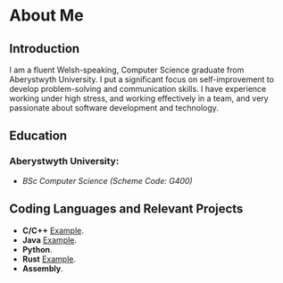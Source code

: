 # About Me

## Introduction
I am a fluent Welsh-speaking, Computer Science graduate from Aberystwyth University.  I put a significant focus on self-improvement to develop problem-solving and communication skills.  I have experience working under high stress, and working effectively in a team, and very passionate about software development and technology.

## Education
### Aberystwyth University:
- *BSc Computer Science (Scheme Code: G400)*

## Coding Languages and Relevant Projects
- **C/C++** [Example](https://github.com/GruffTrick/Sheep-Behaviour-Analyser "Example C Project").
- **Java** [Example](https://github.com/GruffTrick/Sudoku-Solver "Example Java Project").
- **Python**.
- **Rust** [Example](https://github.com/GruffTrick/csv_viewer "Example Rust Project").
- **Assembly**.
